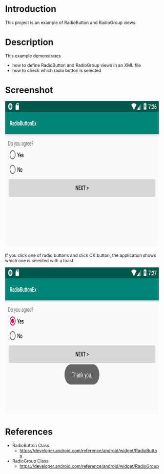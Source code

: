 # Introduction

This project is an example of RadioButton and RadioGroup views.


# Description

This example demonstrates
* how to define RadioButton and RadioGroup views in an XML file
* how to check which radio button is selected


# Screenshot

<img src="./screenshot1.png" width="800" height="480"></img>

If you click one of radio buttons and click OK button, the application shows which one is selected with a toast.

<img src="./screenshot2.png" width="800" height="480"></img>


# References

* RadioButton Class
  * https://developer.android.com/reference/android/widget/RadioButton
* RadioGroup Class
  * https://developer.android.com/reference/android/widget/RadioGroup